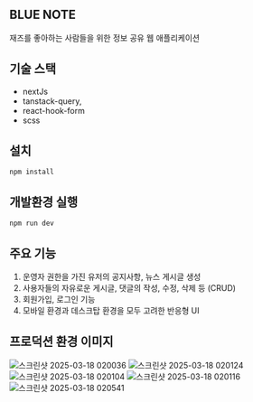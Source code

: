 ## BLUE NOTE
재즈를 좋아하는 사람들을 위한 정보 공유 웹 애플리케이션

## 기술 스택
- nextJs
- tanstack-query,
- react-hook-form
- scss

## 설치
```
npm install
```

## 개발환경 실행
```
npm run dev
```

## 주요 기능
1. 운영자 권한을 가진 유저의 공지사항, 뉴스 게시글 생성
2. 사용자들의 자유로운 게시글, 댓글의 작성, 수정, 삭제 등 (CRUD)
3. 회원가입, 로그인 기능
4. 모바일 환경과 데스크탑 환경을 모두 고려한 반응형 UI

## 프로덕션 환경 이미지
![스크린샷 2025-03-18 020036](https://github.com/user-attachments/assets/b8957249-e5d1-4c5f-a118-07ee7ea64704)
![스크린샷 2025-03-18 020124](https://github.com/user-attachments/assets/bf4b32c4-b7cc-407d-9b49-8bb1123eaf89)
![스크린샷 2025-03-18 020104](https://github.com/user-attachments/assets/34e7b953-0baf-480a-bb9a-373dc81ed902)
![스크린샷 2025-03-18 020116](https://github.com/user-attachments/assets/7730972a-8075-4355-b2bb-550af857cd3b)
![스크린샷 2025-03-18 020541](https://github.com/user-attachments/assets/cc6cfe4a-2470-4e9f-b758-837c01b5f7bd)
